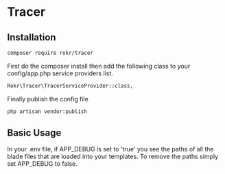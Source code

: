 # Tracer

## Installation

```sh
composer require rokr/tracer
```

First do the composer install then add the following class to your config/app.php service providers list.
```sh
Rokr\Tracer\TracerServiceProvider::class,
```

Finally publish the config file
```sh
php artisan vendor:publish
```

## Basic Usage

In your .env file, if APP_DEBUG is set to 'true' you see the paths of all the blade files that are loaded into your templates. To remove the paths simply set APP_DEBUG to false.
